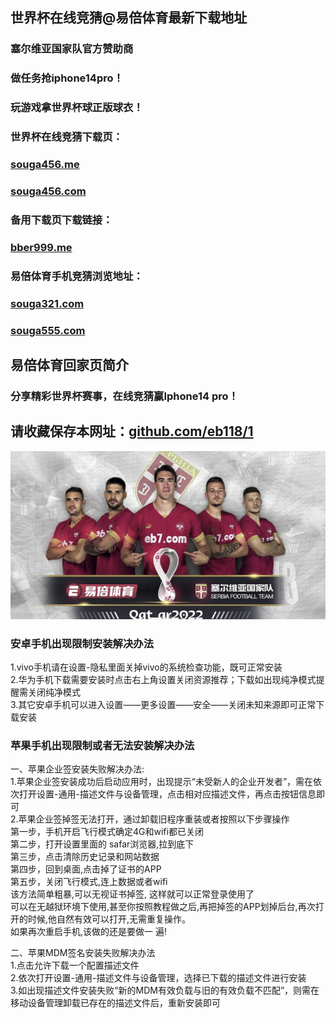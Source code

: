 ## 世界杯在线竞猜@易倍体育最新下载地址

### 塞尔维亚国家队官方赞助商<br> 
### 做任务抢iphone14pro！<br>
### 玩游戏拿世界杯球正版球衣！<br>
### 世界杯在线竞猜下载页： 

### [souga456.me](https://souga456.me)<br> 
 
### [souga456.com](https://souga456.com)<br>   
 

### 备用下载页下载链接：
 
### [bber999.me](https://bber999.me)<br>  
 
### 易倍体育手机竞猜浏览地址：
### [souga321.com](https://souga321.com)<br>  
### [souga555.com](https://souga555.com)<br>  



## 易倍体育回家页简介

### 分享精彩世界杯赛事，在线竞猜赢Iphone14 pro！<br>
## 请收藏保存本网址：[github.com/eb118/1](https://github.com/eb118/1)<br>


![avatar](https://github.com/eb555/2/blob/main/ccc.png?raw=true)

### 安卓手机出现限制安装解决办法
 
1.vivo手机请在设置-隐私里面关掉vivo的系统检查功能，既可正常安装<br>
2.华为手机下载需要安装时点击右上角设置关闭资源推荐；下载如出现纯净模式提醒需关闭纯净模式<br>
3.其它安卓手机可以进入设置——更多设置——安全——关闭未知来源即可正常下载安装<br>


### 苹果手机出现限制或者无法安装解决办法 

一、苹果企业签安装失败解决办法:<br>
1.苹果企业签安装成功后启动应用时，出现提示“未受新人的企业开发者”，需在依次打开设置-通用-描述文件与设备管理，点击相对应描述文件，再点击按钮信息即可<br>
2.苹果企业签掉签无法打开，通过卸载旧程序重装或者按照以下步骤操作<br>
第一步，手机开启飞行模式确定4G和wifi都已关闭<br>
第二步，打开设置里面的 safar浏览器,拉到底下<br>
第三步，点击清除历史记录和网站数据<br>
第四步，回到桌面,点击掉了证书的APP<br> 
第五步，关闭飞行模式,连上数据或者wifi<br>
该方法简单粗暴,可以无视证书掉签, 这样就可以正常登录使用了<br>
可以在无越狱环境下使用,甚至你按照教程做之后,再把掉签的APP划掉后台,再次打开的时候,他自然有效可以打开,无需重复操作。<br>
如果再次重启手机,该做的还是要做一 遍!<br>

二、苹果MDM签名安装失败解决办法<br>
1.点击允许下载一个配置描述文件<br>
2.依次打开设置-通用-描述文件与设备管理，选择已下载的描述文件进行安装<br>
3.如出现描述文件安装失败“新的MDM有效负载与旧的有效负载不匹配”，则需在移动设备管理卸载已存在的描述文件后，重新安装即可<br>